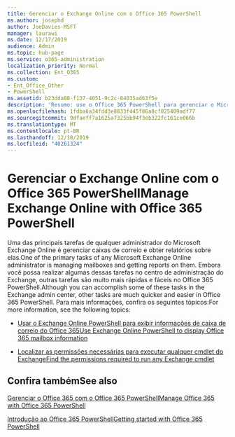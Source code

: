 ```yaml
---
title: Gerenciar o Exchange Online com o Office 365 PowerShell
ms.author: josephd
author: JoeDavies-MSFT
manager: laurawi
ms.date: 12/17/2019
audience: Admin
ms.topic: hub-page
ms.service: o365-administration
localization_priority: Normal
ms.collection: Ent_O365
ms.custom:
- Ent_Office_Other
- PowerShell
ms.assetid: b23dda88-f137-4051-9c2c-84035ad63f5e
description: 'Resumo: use o Office 365 PowerShell para gerenciar o Microsoft Exchange Online, incluindo a exibição da configuração de caixa de correio e de relatórios avançados.'
ms.openlocfilehash: 1fdba6a34fdd3e8833f445f86a8cf025409adf77
ms.sourcegitcommit: 9dfaeff7a1625a7325bb94f3eb322fc161ce066b
ms.translationtype: MT
ms.contentlocale: pt-BR
ms.lasthandoff: 12/18/2019
ms.locfileid: "40261324"
---
```

# <a name="manage-exchange-online-with-office-365-powershell"></a><span data-ttu-id="1f4f0-103">Gerenciar o Exchange Online com o Office 365 PowerShell</span><span class="sxs-lookup"><span data-stu-id="1f4f0-103">Manage Exchange Online with Office 365 PowerShell</span></span>

<span data-ttu-id="1f4f0-104">Uma das principais tarefas de qualquer administrador do Microsoft Exchange Online é gerenciar caixas de correio e obter relatórios sobre elas.</span><span class="sxs-lookup"><span data-stu-id="1f4f0-104">One of the primary tasks of any Microsoft Exchange Online administrator is managing mailboxes and getting reports on them.</span></span> <span data-ttu-id="1f4f0-105">Embora você possa realizar algumas dessas tarefas no centro de administração do Exchange, outras tarefas são muito mais rápidas e fáceis no Office 365 PowerShell.</span><span class="sxs-lookup"><span data-stu-id="1f4f0-105">Although you can accomplish some of these tasks in the Exchange admin center, other tasks are much quicker and easier in Office 365 PowerShell.</span></span> <span data-ttu-id="1f4f0-106">Para mais informações, confira os seguintes tópicos:</span><span class="sxs-lookup"><span data-stu-id="1f4f0-106">For more information, see the following topics:</span></span>
  
- [<span data-ttu-id="1f4f0-107">Usar o Exchange Online PowerShell para exibir informações de caixa de correio do Office 365</span><span class="sxs-lookup"><span data-stu-id="1f4f0-107">Use Exchange Online PowerShell to display Office 365 mailbox information</span></span>](https://docs.microsoft.com/exchange/recipients-in-exchange-online/manage-user-mailboxes/use-powershell-to-display-mailbox-information)
    
- [<span data-ttu-id="1f4f0-108">Localizar as permissões necessárias para executar qualquer cmdlet do Exchange</span><span class="sxs-lookup"><span data-stu-id="1f4f0-108">Find the permissions required to run any Exchange cmdlet</span></span>](https://docs.microsoft.com/powershell/exchange/exchange-server/find-exchange-cmdlet-permissions)
    
## <a name="see-also"></a><span data-ttu-id="1f4f0-109">Confira também</span><span class="sxs-lookup"><span data-stu-id="1f4f0-109">See also</span></span>

[<span data-ttu-id="1f4f0-110">Gerenciar o Office 365 com o Office 365 PowerShell</span><span class="sxs-lookup"><span data-stu-id="1f4f0-110">Manage Office 365 with Office 365 PowerShell</span></span>](manage-office-365-with-office-365-powershell.md)
  
[<span data-ttu-id="1f4f0-111">Introdução ao Office 365 PowerShell</span><span class="sxs-lookup"><span data-stu-id="1f4f0-111">Getting started with Office 365 PowerShell</span></span>](getting-started-with-office-365-powershell.md)

